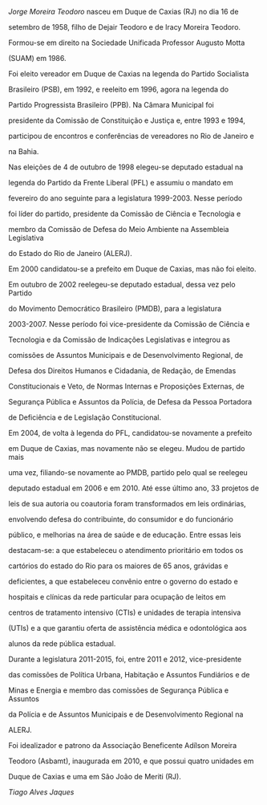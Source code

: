 

*Jorge Moreira Teodoro* nasceu em Duque de Caxias (RJ) no dia 16 de

setembro de 1958, filho de Dejair Teodoro e de Iracy Moreira Teodoro.



Formou-se em direito na Sociedade Unificada Professor Augusto Motta

(SUAM) em 1986.



Foi eleito vereador em Duque de Caxias na legenda do Partido Socialista

Brasileiro (PSB), em 1992, e reeleito em 1996, agora na legenda do

Partido Progressista Brasileiro (PPB). Na Câmara Municipal foi

presidente da Comissão de Constituição e Justiça e, entre 1993 e 1994,

participou de encontros e conferências de vereadores no Rio de Janeiro e

na Bahia.



Nas eleições de 4 de outubro de 1998 elegeu-se deputado estadual na

legenda do Partido da Frente Liberal (PFL) e assumiu o mandato em

fevereiro do ano seguinte para a legislatura 1999-2003. Nesse período

foi líder do partido, presidente da Comissão de Ciência e Tecnologia e

membro da Comissão de Defesa do Meio Ambiente na Assembleia Legislativa

do Estado do Rio de Janeiro (ALERJ).



Em 2000 candidatou-se a prefeito em Duque de Caxias, mas não foi eleito.

Em outubro de 2002 reelegeu-se deputado estadual, dessa vez pelo Partido

do Movimento Democrático Brasileiro (PMDB), para a legislatura

2003-2007. Nesse período foi vice-presidente da Comissão de Ciência e

Tecnologia e da Comissão de Indicações Legislativas e integrou as

comissões de Assuntos Municipais e de Desenvolvimento Regional, de

Defesa dos Direitos Humanos e Cidadania, de Redação, de Emendas

Constitucionais e Veto, de Normas Internas e Proposições Externas, de

Segurança Pública e Assuntos da Polícia, de Defesa da Pessoa Portadora

de Deficiência e de Legislação Constitucional.



Em 2004, de volta à legenda do PFL, candidatou-se novamente a prefeito

em Duque de Caxias, mas novamente não se elegeu. Mudou de partido mais

uma vez, filiando-se novamente ao PMDB, partido pelo qual se reelegeu

deputado estadual em 2006 e em 2010. Até esse último ano, 33 projetos de

leis de sua autoria ou coautoria foram transformados em leis ordinárias,

envolvendo defesa do contribuinte, do consumidor e do funcionário

público, e melhorias na área de saúde e de educação. Entre essas leis

destacam-se: a que estabeleceu o atendimento prioritário em todos os

cartórios do estado do Rio para os maiores de 65 anos, grávidas e

deficientes, a que estabeleceu convênio entre o governo do estado e

hospitais e clínicas da rede particular para ocupação de leitos em

centros de tratamento intensivo (CTIs) e unidades de terapia intensiva

(UTIs) e a que garantiu oferta de assistência médica e odontológica aos

alunos da rede pública estadual.



Durante a legislatura 2011-2015, foi, entre 2011 e 2012, vice-presidente

das comissões de Política Urbana, Habitação e Assuntos Fundiários e de

Minas e Energia e membro das comissões de Segurança Pública e Assuntos

da Polícia e de Assuntos Municipais e de Desenvolvimento Regional na

ALERJ.



Foi idealizador e patrono da Associação Beneficente Adílson Moreira

Teodoro (Asbamt), inaugurada em 2010, e que possui quatro unidades em

Duque de Caxias e uma em São João de Meriti (RJ).



*Tiago Alves Jaques*



